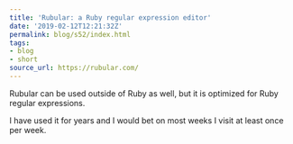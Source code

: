 ```yaml
---
title: 'Rubular: a Ruby regular expression editor'
date: '2019-02-12T12:21:32Z'
permalink: blog/s52/index.html
tags:
- blog
- short
source_url: https://rubular.com/
---
```


Rubular can be used outside of Ruby as well, but it is optimized for Ruby regular expressions. 

I have used it for years and I would bet on most weeks I visit at least once per week.
